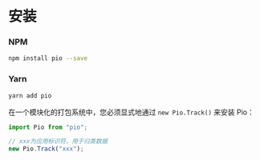 # 安装

### NPM

```bash
npm install pio --save
```

### Yarn

```bash
yarn add pio
```

在一个模块化的打包系统中，您必须显式地通过 `new Pio.Track()` 来安装 Pio：

```js
import Pio from "pio";

// xxx为应用标识符，用于归类数据
new Pio.Track("xxx");
```

